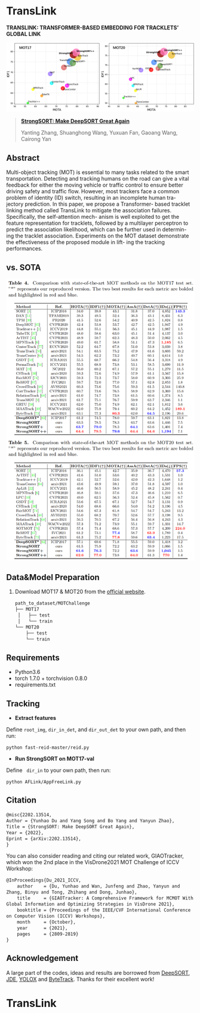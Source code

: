 # TransLink
**TRANSLINK: TRANSFORMER-BASED EMBEDDING FOR TRACKLETS’ GLOBAL LINK**

![MOTA-IDF1-HOTA](assets/MOTA-IDF1-HOTA.png)

>**[StrongSORT: Make DeepSORT Great Again](https://ieeexplore.ieee.org/document/10097136)**
>
>Yanting Zhang, Shuanghong Wang, Yuxuan Fan, Gaoang Wang, Cairong Yan

## Abstract

Multi-object tracking (MOT) is essential to many tasks related to the smart transportation. Detecting and tracking humans on the road can give a vital feedback for either the moving vehicle or traffic control to ensure better driving safety and traffic flow. However, most trackers face a common problem of identity (ID) switch, resulting in an incomplete human tra- jectory prediction. In this paper, we propose a Transformer- based tracklet linking method called TransLink to mitigate the association failures. Specifically, the self-attention mech- anism is well exploited to get the feature representation for tracklets, followed by a multilayer perceptron to predict the association likelihood, which can be further used in determin- ing the tracklet association. Experiments on the MOT dataset demonstrate the effectiveness of the proposed module in lift- ing the tracking performances.

## vs. SOTA

![comparison](assets/comparison.png)

## Data&Model Preparation

1. Download MOT17 & MOT20 from the [official website](https://motchallenge.net/).

   ```
   path_to_dataset/MOTChallenge
   ├── MOT17
   	│   ├── test
   	│   └── train
   └── MOT20
       ├── test
       └── train
   ```

## Requirements

- Python3.6
- torch 1.7.0 + torchvision 0.8.0
- requirements.txt

## Tracking

- **Extract features**

Define `root_img`, `dir_in_det`, and `dir_out_det` to your own path, and then run:

  ```shell
  python fast-reid-master/reid.py
  ```

- **Run StrongSORT on MOT17-val**

Define ` dir_in` to your own path, then run:

  ```shell
  python AFLink/AppFreeLink.py
  ```

## Citation

```
@misc{2202.13514,
Author = {Yunhao Du and Yang Song and Bo Yang and Yanyun Zhao},
Title = {StrongSORT: Make DeepSORT Great Again},
Year = {2022},
Eprint = {arXiv:2202.13514},
}
```
You can also consider reading and citing our related work, GIAOTracker, which won the 2nd place in the VisDrone2021 MOT Challenge of ICCV Workshop:
```
@InProceedings{Du_2021_ICCV,
    author    = {Du, Yunhao and Wan, Junfeng and Zhao, Yanyun and Zhang, Binyu and Tong, Zhihang and Dong, Junhao},
    title     = {GIAOTracker: A Comprehensive Framework for MCMOT With Global Information and Optimizing Strategies in VisDrone 2021},
    booktitle = {Proceedings of the IEEE/CVF International Conference on Computer Vision (ICCV) Workshops},
    month     = {October},
    year      = {2021},
    pages     = {2809-2819}
}
```

## Acknowledgement

A large part of the codes, ideas and results are borrowed from [DeepSORT](https://github.com/nwojke/deep_sort), [JDE](https://github.com/Zhongdao/Towards-Realtime-MOT), [YOLOX](https://github.com/Megvii-BaseDetection/YOLOX) and [ByteTrack](https://github.com/ifzhang/ByteTrack). Thanks for their excellent work!

# TransLink